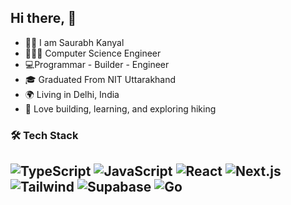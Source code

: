 ## Hi there, 👋
- 👦🏻 I am Saurabh Kanyal
- 🧑🏻‍💻 Computer Science Engineer
- 💻Programmar - Builder - Engineer 
- 🎓 Graduated From NIT Uttarakhand 
- 🌍 Living in Delhi, India
- 🌱 Love building, learning, and exploring hiking

### 🛠 Tech Stack

![TypeScript](https://img.shields.io/badge/-TypeScript-3178c6?logo=typescript&logoColor=white&style=flat)
![JavaScript](https://img.shields.io/badge/-JavaScript-f7df1e?logo=javascript&logoColor=black&style=flat)
![React](https://img.shields.io/badge/-React-61dafb?logo=react&logoColor=black&style=flat)
![Next.js](https://img.shields.io/badge/-Next.js-000000?logo=next.js&logoColor=white&style=flat)
![Tailwind](https://img.shields.io/badge/-Tailwind-38b2ac?logo=tailwindcss&logoColor=white&style=flat)
![Supabase](https://img.shields.io/badge/-Supabase-3ecf8e?logo=supabase&logoColor=white&style=flat)
![Go](https://img.shields.io/badge/-Go-00add8?logo=go&logoColor=white&style=flat)
---


<!--
**saurabhkanyal/saurabhkanyal** is a ✨ _special_ ✨ repository because its `README.md` (this file) appears on your GitHub profile.

Here are some ideas to get you started:

- 🔭 I’m currently working on ...
- 🌱 I’m currently learning ...
- 👯 I’m looking to collaborate on ...
- 🤔 I’m looking for help with ...
- 💬 Ask me about ...
- 📫 How to reach me: ...
- 😄 Pronouns: ...
- ⚡ Fun fact: ...
-->
